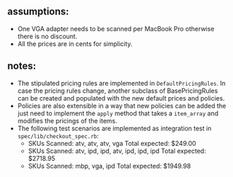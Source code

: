 ## assumptions:

- One VGA adapter needs to be scanned per MacBook Pro otherwise there is no discount.
- All the prices are in cents for simplicity.

## notes:

- The stipulated pricing rules are implemented in `DefaultPricingRules`. In case the pricing rules change, another subclass of BasePricingRules can be created and populated with the new default prices and policies.
- Policies are also extensible in a way that new policies can be added the just need to implement the `apply` method that takes a `item_array` and modifies the pricings of the items.
- The following test scenarios are implemented as integration test in `spec/lib/checkout_spec.rb`:
  - SKUs Scanned: atv, atv, atv, vga Total expected: $249.00
  - SKUs Scanned: atv, ipd, ipd, atv, ipd, ipd, ipd Total expected: $2718.95
  - SKUs Scanned: mbp, vga, ipd Total expected: $1949.98
